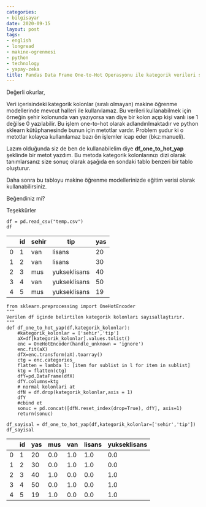 ```yaml
---
categories:
- bilgisayar
date: 2020-09-15
layout: post
tags:
- english
- longread
- makine-ogrenmesi
- python
- technology
- yapay-zeka
title: Pandas Data Frame One-to-Hot Operasyonu ile kategorik verileri sayısallaştırma
---
```


Değerli okurlar,

Veri içerisindeki kategorik kolonlar (sıralı olmayan) makine öğrenme modellerinde mevcut halleri ile kullanılamaz. Bu verileri kullanabilmek için örneğin şehir kolonunda van yazıyorsa van diye bir kolon açıp kişi vanlı ise 1 değilse 0 yazılabilir. Bu işlem one-to-hot olarak adlandırılmaktadır ve python sklearn kütüphanesinde bunun için metotlar vardır. Problem şudur ki o metotlar kolayca kullanılamaz bazı ön işlemler icap eder (bkz:manueli).

Lazım olduğunda siz de ben de kullanabilelim diye **df\_one\_to\_hot\_yap** şeklinde bir metot yazdım. Bu metoda kategorik kolonlarınızı dizi olarak tanımlarsanız size sonuç olarak aşağıda en sondaki tablo benzeri bir tablo oluşturur.

Daha sonra bu tabloyu makine öğrenme modellerinizde eğitim verisi olarak kullanabilirsiniz.

Beğendiniz mi?

Teşekkürler

```
df = pd.read_csv("temp.csv")
df
```

|  | id | sehir | tip | yas |
| --- | --- | --- | --- | --- |
| 0 | 1 | van | lisans | 20 |
| 1 | 2 | van | lisans | 30 |
| 2 | 3 | mus | yukseklisans | 40 |
| 3 | 4 | van | yukseklisans | 50 |
| 4 | 5 | mus | yukseklisans | 19 |

```
from sklearn.preprocessing import OneHotEncoder
"""
Verilen df içinde belirtilen kategorik kolonları sayısallaştırır.
"""
def df_one_to_hot_yap(df,kategorik_kolonlar):
    #kategorik_kolonlar = ['sehir','tip']
    aX=df[kategorik_kolonlar].values.tolist()
    enc = OneHotEncoder(handle_unknown = 'ignore')
    enc.fit(aX)
    dfX=enc.transform(aX).toarray()
    ctg = enc.categories_
    flatten = lambda l: [item for sublist in l for item in sublist]
    ktg = flatten(ctg)
    dfY=pd.DataFrame(dfX)
    dfY.columns=ktg
    # normal kolonlari at
    dfN = df.drop(kategorik_kolonlar,axis = 1)
    dfY
    #cbind et
    sonuc = pd.concat([dfN.reset_index(drop=True), dfY], axis=1)
    return(sonuc)
```

```
df_sayisal = df_one_to_hot_yap(df,kategorik_kolonlar=['sehir','tip'])
df_sayisal
```

|  | id | yas | mus | van | lisans | yukseklisans |
| --- | --- | --- | --- | --- | --- | --- |
| 0 | 1 | 20 | 0.0 | 1.0 | 1.0 | 0.0 |
| 1 | 2 | 30 | 0.0 | 1.0 | 1.0 | 0.0 |
| 2 | 3 | 40 | 1.0 | 0.0 | 0.0 | 1.0 |
| 3 | 4 | 50 | 0.0 | 1.0 | 0.0 | 1.0 |
| 4 | 5 | 19 | 1.0 | 0.0 | 0.0 | 1.0 |
